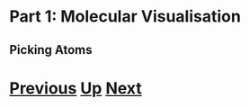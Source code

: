 # Part 1: Molecular Visualisation
## Picking Atoms


# [Previous](complex_selection.md) [Up](README.md) [Next](mouse.md)
